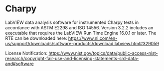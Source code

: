# Charpy
LabVIEW data analysis software for instrumented Charpy tests in accordance with ASTM E2298 and ISO 14556. Version 3.2.2 includes an executable that requires the LabVIEW Run Time Engine 16.0.1 or later. The RTE can be downloaded here: https://www.ni.com/en-us/support/downloads/software-products/download.labview.html#329059

License Notification: https://www.nist.gov/topics/data/public-access-nist-research/copyright-fair-use-and-licensing-statements-srd-data-and#software
